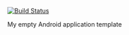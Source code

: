 [![Build Status](https://travis-ci.org/karlicoss/android-template.svg?branch=master)](https://travis-ci.org/karlicoss/android-template)

My empty Android application template

